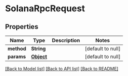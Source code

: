 # SolanaRpcRequest

## Properties

| Name       | Type              | Description | Notes             |
| ---------- | ----------------- | ----------- | ----------------- |
| **method** | **String**        |             | [default to null] |
| **params** | [**Object**](.md) |             | [default to null] |

[[Back to Model list]](../README.md#documentation-for-models) [[Back to API list]](../README.md#documentation-for-api-endpoints) [[Back to README]](../README.md)
